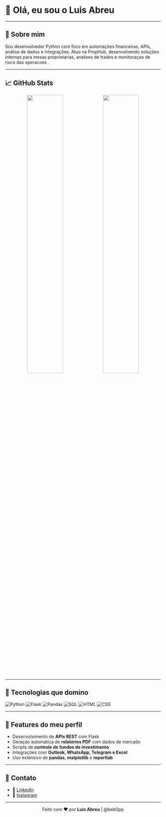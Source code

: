 # 👋 Olá, eu sou o Luis Abreu

---

## 🚀 Sobre mim

Sou desenvolvedor Python com foco em automações financeiras, APIs, análise de dados e integrações. Atuo na PropHub, desenvolvendo soluções internas para mesas proprietarias, analises de trades e monitoraçao de risco das operacoes .

---

## 📈 GitHub Stats

<p align="center">
  <img src="https://github-readme-stats.vercel.app/api?username=beb0pp&show_icons=true&theme=radical" width="48%" />
  <img src="https://github-readme-stats.vercel.app/api/top-langs/?username=beb0pp&layout=compact&theme=radical" width="48%" />
</p>

---

## 🧠 Tecnologias que domino

![Python](https://img.shields.io/badge/Python-3776AB?style=flat&logo=python&logoColor=white)
![Flask](https://img.shields.io/badge/Flask-black?style=flat&logo=flask)
![Pandas](https://img.shields.io/badge/Pandas-150458?style=flat&logo=pandas)
![SQL](https://img.shields.io/badge/SQL-4479A1?style=flat&logo=mysql&logoColor=white)
![HTML](https://img.shields.io/badge/HTML5-E34F26?style=flat&logo=html5&logoColor=white)
![CSS](https://img.shields.io/badge/CSS3-1572B6?style=flat&logo=css3&logoColor=white)

---

## 🧰 Features do meu perfil

- Desenvolvimento de **APIs REST** com Flask
- Geração automática de **relatórios PDF** com dados de mercado
- Scripts de **controle de fundos de investimento**
- Integrações com **Outlook, WhatsApp, Telegram e Excel**
- Uso extensivo de **pandas**, **matplotlib** e **reportlab**

---

## 📨 Contato

- 💼 [LinkedIn](https://www.linkedin.com/in/luisfelipemacariodeabreu)
- 📸 [Instagram](https://www.instagram.com/luss.jpg)

---

<p align="center">
  Feito com ❤️ por <strong>Luis Abreu</strong> | @beb0pp
</p>
